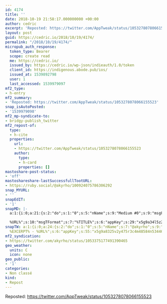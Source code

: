 ```yaml
---
id: 4174
title: ''
date: 2018-10-19 21:58:17.000000000 +00:00
author: cedric
excerpt: 'Reposted: https://twitter.com/AppTweak/status/1053278078066155523'
layout: post
guid: https://cedric.io/2018/10/19/4174/
permalink: "/2018/10/19/4174/"
micropub_auth_response:
  token_type: Bearer
  scope: create read
  me: https://cedric.io/
  issued_by: https://cedric.io/wp-json/indieauth/1.0/token
  client_id: https://indigenous.abode.pub/ios/
  issued_at: 1539892798
  user: 1
  last_accessed: 1539979097
mf2_type:
- h-entry
mf2_summary:
- 'Reposted: https://twitter.com/AppTweak/status/1053278078066155523'
snap_isAutoPosted:
- '1539979098'
mf2_mp-syndicate-to:
- bridgy-publish_twitter
mf2_repost-of:
  type:
  - h-cite
  properties:
    url:
    - https://twitter.com/AppTweak/status/1053278078066155523
    author:
      type:
      - h-card
      properties: []
mastoshare-post-status:
- 'off'
mastoshareshare-lastSuccessfullTootURL:
- https://ruby.social/@akyrho/100924075786306292
snap_MYURL:
- ''
snapEdIT:
- '1'
snapMD: |-
  a:1:{i:0;a:21:{s:2:"do";s:1:"0";s:5:"nName";s:9:"Medium #0";s:9:"msgFormat";s:19:"%FULLTEXT%

  %URL%";s:10:"msgTFormat";s:7:"%TITLE%";s:6:"appKey";s:29:"x5g9a34l5z294i5y2q284e4g54454";s:6:"appSec";s:85:"d3h0a44e4s2b4i5u2r234m5f5b4v2l5q2a444h574347464a454x2w20374447494c484b4w2c464f5u2d4z2";s:8:"inclTags";s:1:"1";s:7:"fltrsOn";i:0;s:5:"fltrs";a:0:{}s:7:"proxyOn";i:0;s:7:"useSURL";i:0;s:1:"v";i:350;s:4:"publ";s:1:"0";s:11:"accessToken";s:65:"2353413aa5437433e5648ccf74a16119308317c52d1a24d8ed99f26add037528a";s:12:"appAppUserID";s:65:"104b21fd8da79171a6e7bf800d03b4b761204f242935e05d2d86850a6b1635f77";s:14:"appAppUserName";s:26:"Cédric Bousmanne (akyrho)";s:13:"appAppUserURL";s:26:"https://medium.com/@akyrho";s:7:"pubList";a:0:{}s:9:"isAutoURL";s:1:"A";s:8:"urlToUse";s:0:"";s:4:"doMD";i:0;}}"
snapTW: a:1:{i:0;a:24:{s:2:"do";s:1:"0";s:5:"nName";s:7:"@akyrho";s:9:"msgFormat";s:26:"%TITLE%.
  %EXCERPT% - %URL%";s:6:"appKey";s:55:"x5g9a8325v2y475r3c4m48584n53446p423r3r5u3e356j5j3k4r2p3";s:6:"appSec";s:105:"d3h0a94o46415u594v3q5l5n5l4r4x474x4j484o473u4i5w2m4k494z2k344n306n5r3l5v2s554p4n3p3k45495c3z4v4d3m3u5w525";s:7:"fltrsOn";i:0;s:5:"fltrs";a:0:{}s:7:"proxyOn";i:0;s:7:"useSURL";i:0;s:1:"v";i:350;s:5:"twURL";s:25:"http://twitter.com/akyrho";s:11:"accessToken";s:50:"6678782-Eyg60SCeh7762DEIsYtTPD5GVeOuSN8ATMdF2Lpppe";s:14:"accessTokenSec";s:45:"PgGDCbcYLJnR5esZjY9ID72A33mUNCYnQwaQTBsojSJNa";s:5:"tw140";i:0;s:10:"riComments";s:1:"1";s:11:"riCommentsM";s:1:"1";s:12:"riCommentsAA";s:1:"1";s:8:"attchImg";s:1:"1";s:9:"wpImgSize";s:4:"full";s:9:"isAutoImg";s:1:"A";s:8:"imgToUse";s:0:"";s:9:"isAutoURL";s:1:"A";s:8:"urlToUse";s:0:"";s:4:"doTW";i:0;}}
mf2_syndication:
- https://twitter.com/akyrho/status/1053375177491390465
geo_weather:
  units: C
  icon: none
geo_public:
- '1'
categories:
- Non classé
kind:
- Repost
---
```

Reposted: https://twitter.com/AppTweak/status/1053278078066155523